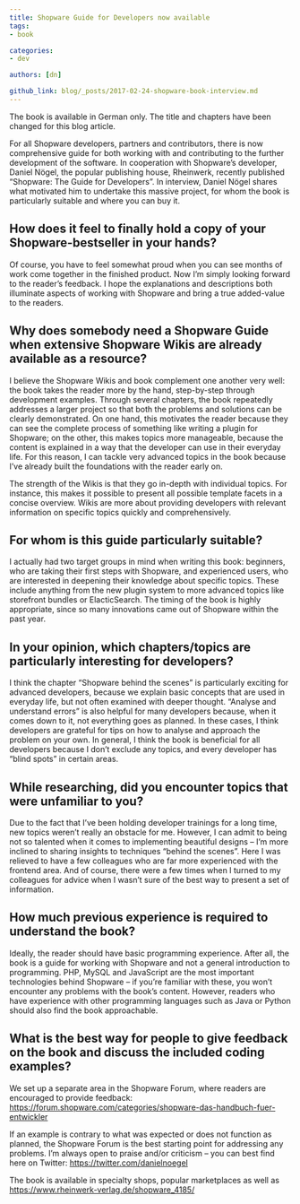 ```yaml
---
title: Shopware Guide for Developers now available
tags:
- book

categories:
- dev

authors: [dn]

github_link: blog/_posts/2017-02-24-shopware-book-interview.md
---
```


<div class="alert alert-warning" role="alert">
    The book is available in German only. The title and chapters have been changed for this blog article.
</div>

For all Shopware developers, partners and contributors, there is now comprehensive guide for both working with and contributing to the further development of the software. In cooperation with Shopware’s developer, Daniel Nögel, the popular publishing house, Rheinwerk, recently published “Shopware: The Guide for Developers”. In interview, Daniel Nögel shares what motivated him to undertake this massive project, for whom the book is particularly suitable and where you can buy it.
 
## How does it feel to finally hold a copy of your Shopware-bestseller in your hands?
 
Of course, you have to feel somewhat proud when you can see months of work come together in the finished product. Now I’m simply looking forward to the reader’s feedback. I hope the explanations and descriptions both illuminate aspects of working with Shopware and bring a true added-value to the readers.
 
## Why does somebody need a Shopware Guide when extensive Shopware Wikis are already available as a resource?
 
I believe the Shopware Wikis and book complement one another very well: the book takes the reader more by the hand, step-by-step through development examples. Through several chapters, the book repeatedly addresses a larger project so that both the problems and solutions can be clearly demonstrated. On one hand, this motivates the reader because they can see the complete process of something like writing a plugin for Shopware; on the other, this makes topics more manageable, because the content is explained in a way that the developer can use in their everyday life. For this reason, I can tackle very advanced topics in the book because I’ve already built the foundations with the reader early on. 
 
The strength of the Wikis is that they go in-depth with individual topics. For instance, this makes it possible to present all possible template facets in a concise overview. Wikis are more about providing developers with relevant information on specific topics quickly and comprehensively.
 
## For whom is this guide particularly suitable?
 
I actually had two target groups in mind when writing this book: beginners, who are taking their first steps with Shopware, and experienced users, who are interested in deepening their knowledge about specific topics. These include anything from the new plugin system to more advanced topics like storefront bundles or ElacticSearch. The timing of the book is highly appropriate, since so many innovations came out of Shopware within the past year.
 
## In your opinion, which chapters/topics are particularly interesting for developers?
 
I think the chapter “Shopware behind the scenes” is particularly exciting for advanced developers, because we explain basic concepts that are used in everyday life, but not often examined with deeper thought. “Analyse and understand errors” is also helpful for many developers because, when it comes down to it, not everything goes as planned. In these cases, I think developers are grateful for tips on how to analyse and approach the problem on your own. In general, I think the book is beneficial for all developers because I don’t exclude any topics, and every developer has “blind spots” in certain areas.
 
## While researching, did you encounter topics that were unfamiliar to you?
 
Due to the fact that I’ve been holding developer trainings for a long time, new topics weren’t really an obstacle for me. However, I can admit to being not so talented when it comes to implementing beautiful designs – I’m more inclined to sharing insights to techniques “behind the scenes”. Here I was relieved to have a few colleagues who are far more experienced with the frontend area. And of course, there were a few times when I turned to my colleagues for advice when I wasn’t sure of the best way to present a set of information.
 
## How much previous experience is required to understand the book?
 
Ideally, the reader should have basic programming experience. After all, the book is a guide for working with Shopware and not a general introduction to programming. PHP, MySQL and JavaScript are the most important technologies behind Shopware – if you’re familiar with these, you won’t encounter any problems with the book’s content. However, readers who have experience with other programming languages such as Java or Python should also find the book approachable.
 
## What is the best way for people to give feedback on the book and discuss the included coding examples?
 
We set up a separate area in the Shopware Forum, where readers are encouraged to provide feedback: <https://forum.shopware.com/categories/shopware-das-handbuch-fuer-entwickler>
 
If an example is contrary to what was expected or does not function as planned, the Shopware Forum is the best starting point for addressing any problems. I’m always open to praise and/or criticism – you can best find here on Twitter: <https://twitter.com/danielnoegel>
 
The book is available in specialty shops, popular marketplaces as well as <https://www.rheinwerk-verlag.de/shopware_4185/>
 


